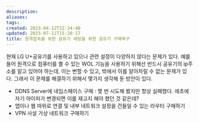```yaml
---
description:
aliases: 
tags: 
created: 2023-04-12T22:24:40
updated: 2023-07-11T15:20:17
title: 원격접속을 위한 공유기 세팅을 위한 공유기 구매욕구
---
```

현재 LG U+공유기를 사용하고 있으나 관련 설정이 다양하지 않다는 문제가 있다. 예를 들어 원격으로 컴퓨터를 켤 수 있는 WOL 기능을 사용하기 위해선 반드시 공유기의 ip주소를 알고 있어야 하는데, 이는 변할 수 있고, 밖에서 이를 알아차릴 수 없는 문제가 있다. 
그래서 이 문제를 해결하기 위해서 몇가지 생각해 둔 방안이 있다.

- DDNS Server에 네임스페이스 구매 : 몇 번 시도해 봤지만 항상 실패했다. 애초에 자기 아이피가 변경되면 이를 재고지 해야 했던 것 같은데?
- 앱이나 웹 따위로 연결 및 내부 네트워크 설정을 건들일 수 있는 라우터 구매하기
- VPN 사설 가상 네트워크 구매하기